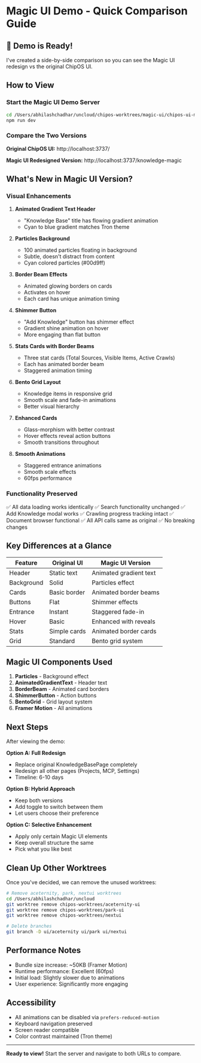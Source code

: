 # Magic UI Demo - Quick Comparison Guide

## 🎉 Demo is Ready!

I've created a side-by-side comparison so you can see the Magic UI redesign vs the original ChipOS UI.

## How to View

### Start the Magic UI Demo Server
```bash
cd /Users/abhilashchadhar/uncloud/chipos-worktrees/magic-ui/chipos-ui-main
npm run dev
```

### Compare the Two Versions

**Original ChipOS UI:**
http://localhost:3737/

**Magic UI Redesigned Version:**
http://localhost:3737/knowledge-magic

## What's New in Magic UI Version?

### Visual Enhancements

1. **Animated Gradient Text Header**
   - "Knowledge Base" title has flowing gradient animation
   - Cyan to blue gradient matches Tron theme

2. **Particles Background**
   - 100 animated particles floating in background
   - Subtle, doesn't distract from content
   - Cyan colored particles (#00d9ff)

3. **Border Beam Effects**
   - Animated glowing borders on cards
   - Activates on hover
   - Each card has unique animation timing

4. **Shimmer Button**
   - "Add Knowledge" button has shimmer effect
   - Gradient shine animation on hover
   - More engaging than flat button

5. **Stats Cards with Border Beams**
   - Three stat cards (Total Sources, Visible Items, Active Crawls)
   - Each has animated border beam
   - Staggered animation timing

6. **Bento Grid Layout**
   - Knowledge items in responsive grid
   - Smooth scale and fade-in animations
   - Better visual hierarchy

7. **Enhanced Cards**
   - Glass-morphism with better contrast
   - Hover effects reveal action buttons
   - Smooth transitions throughout

8. **Smooth Animations**
   - Staggered entrance animations
   - Smooth scale effects
   - 60fps performance

### Functionality Preserved

✅ All data loading works identically
✅ Search functionality unchanged
✅ Add Knowledge modal works
✅ Crawling progress tracking intact
✅ Document browser functional
✅ All API calls same as original
✅ No breaking changes

## Key Differences at a Glance

| Feature | Original UI | Magic UI Version |
|---------|-------------|------------------|
| Header | Static text | Animated gradient text |
| Background | Solid | Particles effect |
| Cards | Basic border | Animated border beams |
| Buttons | Flat | Shimmer effects |
| Entrance | Instant | Staggered fade-in |
| Hover | Basic | Enhanced with reveals |
| Stats | Simple cards | Animated border cards |
| Grid | Standard | Bento grid system |

## Magic UI Components Used

1. **Particles** - Background effect
2. **AnimatedGradientText** - Header text
3. **BorderBeam** - Animated card borders
4. **ShimmerButton** - Action buttons
5. **BentoGrid** - Grid layout system
6. **Framer Motion** - All animations

## Next Steps

After viewing the demo:

**Option A: Full Redesign**
- Replace original KnowledgeBasePage completely
- Redesign all other pages (Projects, MCP, Settings)
- Timeline: 6-10 days

**Option B: Hybrid Approach**
- Keep both versions
- Add toggle to switch between them
- Let users choose their preference

**Option C: Selective Enhancement**
- Apply only certain Magic UI elements
- Keep overall structure the same
- Pick what you like best

## Clean Up Other Worktrees

Once you've decided, we can remove the unused worktrees:

```bash
# Remove aceternity, park, nextui worktrees
cd /Users/abhilashchadhar/uncloud
git worktree remove chipos-worktrees/aceternity-ui
git worktree remove chipos-worktrees/park-ui
git worktree remove chipos-worktrees/nextui

# Delete branches
git branch -D ui/aceternity ui/park ui/nextui
```

## Performance Notes

- Bundle size increase: ~50KB (Framer Motion)
- Runtime performance: Excellent (60fps)
- Initial load: Slightly slower due to animations
- User experience: Significantly more engaging

## Accessibility

- All animations can be disabled via `prefers-reduced-motion`
- Keyboard navigation preserved
- Screen reader compatible
- Color contrast maintained (Tron theme)

---

**Ready to view!** Start the server and navigate to both URLs to compare.
